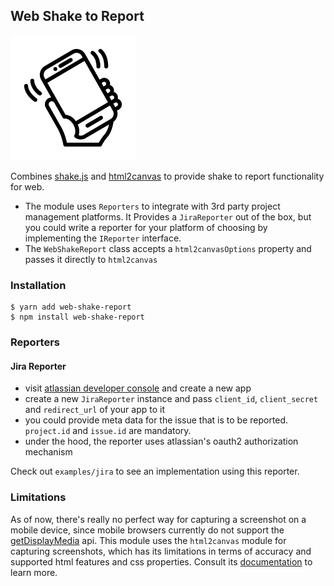## Web Shake to Report

![alt text](./assets/wsr.png)

Combines [shake.js](https://github.com/alexgibson/shake.js/) and [html2canvas](https://github.com/niklasvh/html2canvas) to provide shake to report functionality for web.

- The module uses `Reporters` to integrate with 3rd party project management platforms. It Provides a `JiraReporter` out of the box, but you could write a reporter for your platform of choosing by implementing the `IReporter` interface.
- The `WebShakeReport` class accepts a `html2canvasOptions` property and passes it directly to `html2canvas`

### Installation

```
$ yarn add web-shake-report
$ npm install web-shake-report
```

### Reporters

#### Jira Reporter

- visit [atlassian developer console](https://developer.atlassian.com/console) and create a new app
- create a new `JiraReporter` instance and pass `client_id`, `client_secret` and `redirect_url` of your app to it
- you could provide meta data for the issue that is to be reported. `project.id` and `issue.id` are mandatory.
- under the hood, the reporter uses atlassian's oauth2 authorization mechanism

Check out `examples/jira` to see an implementation using this reporter.

### Limitations

As of now, there's really no perfect way for capturing a screenshot on a mobile device, since mobile browsers currently do not support the [getDisplayMedia](https://caniuse.com/?search=getdisplaymedia) api.
This module uses the `html2canvas` module for capturing screenshots, which has its limitations in terms of accuracy and supported html features and css properties. Consult its [documentation](<(https://github.com/niklasvh/html2canvas)>) to learn more.
